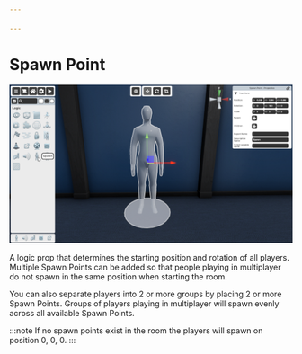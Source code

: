 ```yaml
---

---
```


# Spawn Point

![Spawn Point Selector](./img/Spawn_Point-Selector.png)

A logic prop that determines the starting position and rotation of all players. Multiple Spawn Points can be added so that people playing in multiplayer do not spawn in the same position when starting the room. 

You can also separate players into 2 or more groups by placing 2 or more Spawn Points. Groups of players playing in multiplayer will spawn evenly across all available Spawn Points.

:::note
If no spawn points exist in the room the players will spawn on position 0, 0, 0.
:::
